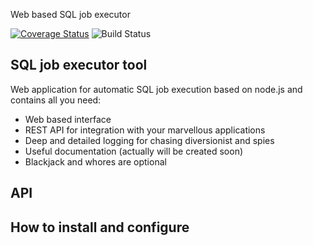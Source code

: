 Web based SQL job executor

[![Coverage Status](https://coveralls.io/repos/github/uka17/peon/badge.svg?branch=develop)](https://coveralls.io/github/uka17/peon?branch=develop&kill_cache=1)
![Build Status](https://github.com/uka17/peon/actions/workflows/build-test-coverage.yml/badge.svg)

## SQL job executor tool

Web application for automatic SQL job execution based on node.js and contains all you need:

- Web based interface
- REST API for integration with your marvellous applications
- Deep and detailed logging for chasing diversionist and spies
- Useful documentation (actually will be created soon)
- Blackjack and whores are optional

## API

## How to install and configure
